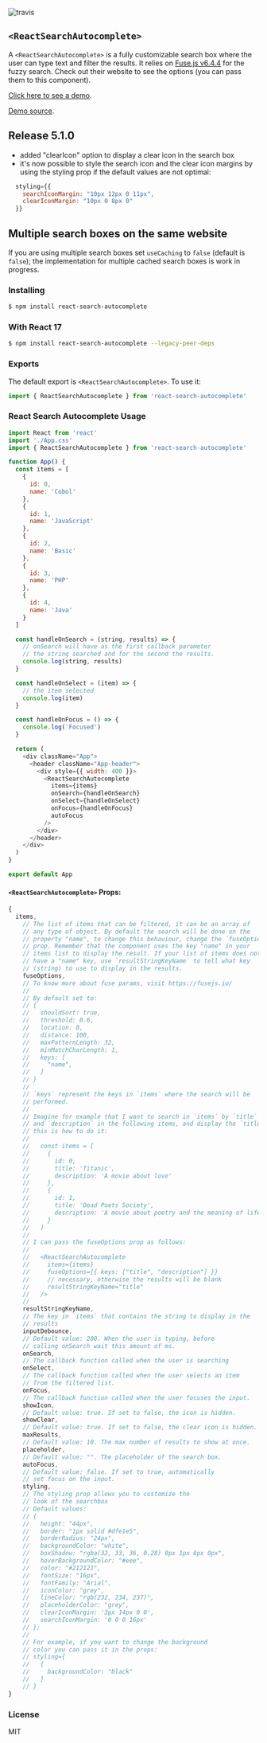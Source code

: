 ![travis](https://travis-ci.com/sickdyd/react-search-autocomplete.svg?branch=master)

## `<ReactSearchAutocomplete>`

A `<ReactSearchAutocomplete>` is a fully customizable search box where the user can type text and filter the results. It relies on [Fuse.js v6.4.4](https://fusejs.io/) for the fuzzy search. Check out their website to see the options (you can pass them to this component).

[Click here to see a demo](https://sickdyd.github.io/react-search-autocomplete/).

[Demo source](https://github.com/sickdyd/react-search-autocomplete/tree/demo).

## Release 5.1.0

- added "clearIcon" option to display a clear icon in the search box
- it's now possible to style the search icon and the clear icon margins by using the styling prop if the default values are not optimal:

```js
  styling={{
    searchIconMargin: "10px 12px 0 11px",
    clearIconMargin: "10px 0 8px 0"
  }}
```

## Multiple search boxes on the same website

If you are using multiple search boxes set `useCaching` to `false` (default is `false`); the implementation for multiple cached search boxes is work in progress.

### Installing

```bash
$ npm install react-search-autocomplete
```

### With React 17

```bash
$ npm install react-search-autocomplete --legacy-peer-deps
```

### Exports

The default export is `<ReactSearchAutocomplete>`.
To use it:

```js
import { ReactSearchAutocomplete } from 'react-search-autocomplete'
```

### React Search Autocomplete Usage

```js
import React from 'react'
import './App.css'
import { ReactSearchAutocomplete } from 'react-search-autocomplete'

function App() {
  const items = [
    {
      id: 0,
      name: 'Cobol'
    },
    {
      id: 1,
      name: 'JavaScript'
    },
    {
      id: 2,
      name: 'Basic'
    },
    {
      id: 3,
      name: 'PHP'
    },
    {
      id: 4,
      name: 'Java'
    }
  ]

  const handleOnSearch = (string, results) => {
    // onSearch will have as the first callback parameter
    // the string searched and for the second the results.
    console.log(string, results)
  }

  const handleOnSelect = (item) => {
    // the item selected
    console.log(item)
  }

  const handleOnFocus = () => {
    console.log('Focused')
  }

  return (
    <div className="App">
      <header className="App-header">
        <div style={{ width: 400 }}>
          <ReactSearchAutocomplete
            items={items}
            onSearch={handleOnSearch}
            onSelect={handleOnSelect}
            onFocus={handleOnFocus}
            autoFocus
          />
        </div>
      </header>
    </div>
  )
}

export default App
```

#### `<ReactSearchAutocomplete>` Props:

```js
{
  items,
    // The list of items that can be filtered, it can be an array of
    // any type of object. By default the search will be done on the
    // property "name", to change this behaviour, change the `fuseOptions`
    // prop. Remember that the component uses the key "name" in your
    // items list to display the result. If your list of items does not
    // have a "name" key, use `resultStringKeyName` to tell what key
    // (string) to use to display in the results.
    fuseOptions,
    // To know more about fuse params, visit https://fusejs.io/
    //
    // By default set to:
    // {
    //   shouldSort: true,
    //   threshold: 0.6,
    //   location: 0,
    //   distance: 100,
    //   maxPatternLength: 32,
    //   minMatchCharLength: 1,
    //   keys: [
    //     "name",
    //   ]
    // }
    //
    // `keys` represent the keys in `items` where the search will be
    // performed.
    //
    // Imagine for example that I want to search in `items` by `title`
    // and `description` in the following items, and display the `title`;
    // this is how to do it:
    //
    //   const items = [
    //     {
    //       id: 0,
    //       title: 'Titanic',
    //       description: 'A movie about love'
    //     },
    //     {
    //       id: 1,
    //       title: 'Dead Poets Society',
    //       description: 'A movie about poetry and the meaning of life'
    //     }
    //   ]
    //
    // I can pass the fuseOptions prop as follows:
    //
    //   <ReactSearchAutocomplete
    //     items={items}
    //     fuseOptions={{ keys: ["title", "description"] }}
    //     // necessary, otherwise the results will be blank
    //     resultStringKeyName="title"
    //   />
    //
    resultStringKeyName,
    // The key in `items` that contains the string to display in the
    // results
    inputDebounce,
    // Default value: 200. When the user is typing, before
    // calling onSearch wait this amount of ms.
    onSearch,
    // The callback function called when the user is searching
    onSelect,
    // The callback function called when the user selects an item
    // from the filtered list.
    onFocus,
    // The callback function called when the user focuses the input.
    showIcon,
    // Default value: true. If set to false, the icon is hidden.
    showClear,
    // Default value: true. If set to false, the clear icon is hidden.
    maxResults,
    // Default value: 10. The max number of results to show at once.
    placeholder,
    // Default value: "". The placeholder of the search box.
    autoFocus,
    // Default value: false. If set to true, automatically
    // set focus on the input.
    styling,
    // The styling prop allows you to customize the
    // look of the searchbox
    // Default values:
    // {
    //   height: "44px",
    //   border: "1px solid #dfe1e5",
    //   borderRadius: "24px",
    //   backgroundColor: "white",
    //   boxShadow: "rgba(32, 33, 36, 0.28) 0px 1px 6px 0px",
    //   hoverBackgroundColor: "#eee",
    //   color: "#212121",
    //   fontSize: "16px",
    //   fontFamily: "Arial",
    //   iconColor: "grey",
    //   lineColor: "rgb(232, 234, 237)",
    //   placeholderColor: "grey",
    //   clearIconMargin: '3px 14px 0 0',
    //   searchIconMargin: '0 0 0 16px'
    // };
    //
    // For example, if you want to change the background
    // color you can pass it in the props:
    // styling={
    //   {
    //     backgroundColor: "black"
    //   }
    // }
}
```

### License

MIT
